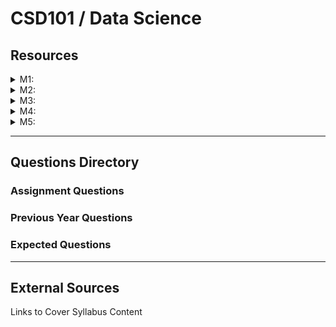 # CSD101 / Data Science

## Resources

<details>

<summary>M1: </summary>



</details>

<details>

<summary>M2: </summary>



</details>

<details>

<summary>M3: </summary>



</details>

<details>

<summary>M4: </summary>



</details>

<details>

<summary>M5: </summary>



</details>

***

## Questions Directory

### Assignment Questions

### Previous Year Questions

### Expected Questions

***

## External Sources

Links to Cover Syllabus Content
